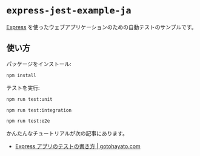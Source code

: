 # `express-jest-example-ja`

[Express](https://expressjs.com/) を使ったウェブアプリケーションのための自動テストのサンプルです。

## 使い方

パッケージをインストール:

```bash
npm install
```

テストを実行:

```bash
npm run test:unit

npm run test:integration

npm run test:e2e
```

かんたんなチュートリアルが次の記事にあります。

- [Express アプリのテストの書き方 | gotohayato.com](https://gotohayato.com/content/537/)
